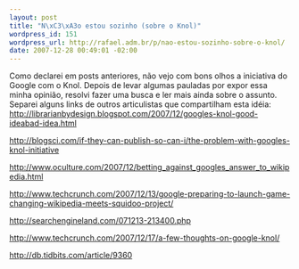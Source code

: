 ```yaml
--- 
layout: post
title: "N\xC3\xA3o estou sozinho (sobre o Knol)"
wordpress_id: 151
wordpress_url: http://rafael.adm.br/p/nao-estou-sozinho-sobre-o-knol/
date: 2007-12-28 00:49:01 -02:00
---
```

Como declarei em posts anteriores, não vejo com bons olhos a iniciativa do Google com o Knol. Depois de levar algumas pauladas por expor essa minha opinião, resolvi fazer uma busca e ler mais ainda sobre o assunto.
Separei alguns links de outros articulistas que compartilham esta idéia:
<a href="http://librarianbydesign.blogspot.com/2007/12/googles-knol-good-ideabad-idea.html">http://librarianbydesign.blogspot.com/2007/12/googles-knol-good-ideabad-idea.html</a>

<a href="http://blogsci.com/if-they-can-publish-so-can-i/the-problem-with-googles-knol-initiative">http://blogsci.com/if-they-can-publish-so-can-i/the-problem-with-googles-knol-initiative</a>

<a href="http://www.oculture.com/2007/12/betting_against_googles_answer_to_wikipedia.html">http://www.oculture.com/2007/12/betting_against_googles_answer_to_wikipedia.html</a>

<a href="http://www.techcrunch.com/2007/12/13/google-preparing-to-launch-game-changing-wikipedia-meets-squidoo-project/">http://www.techcrunch.com/2007/12/13/google-preparing-to-launch-game-changing-wikipedia-meets-squidoo-project/</a>

<a href="http://searchengineland.com/071213-213400.php">http://searchengineland.com/071213-213400.php</a>

<a href="http://www.techcrunch.com/2007/12/17/a-few-thoughts-on-google-knol/">http://www.techcrunch.com/2007/12/17/a-few-thoughts-on-google-knol/</a>

<a href="http://db.tidbits.com/article/9360">http://db.tidbits.com/article/9360</a>
